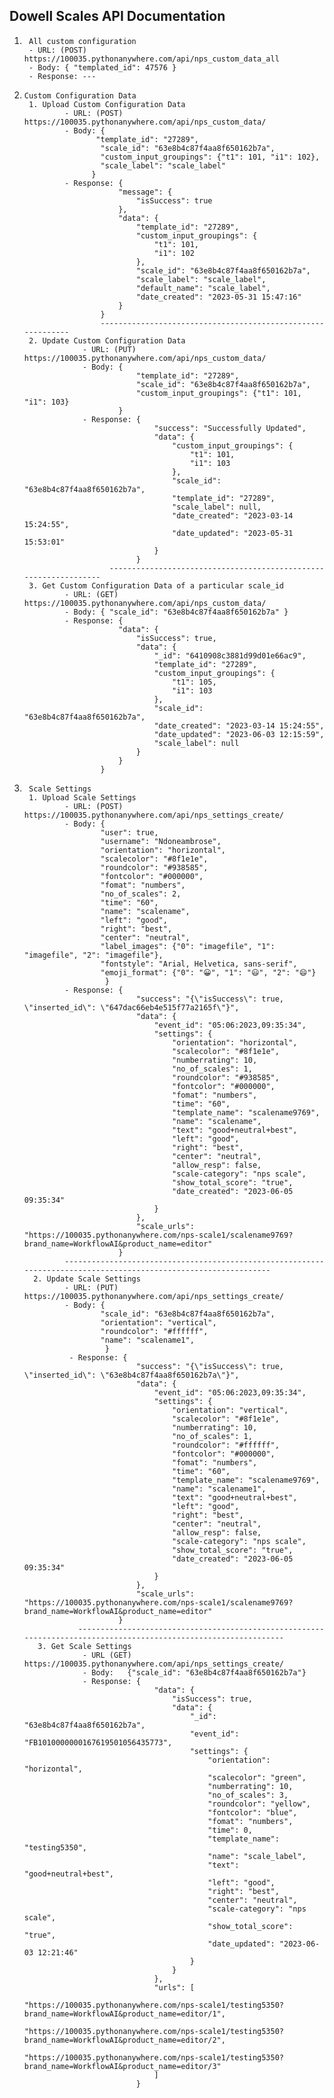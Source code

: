 ## Dowell Scales API Documentation

1.      All custom configuration
        - URL: (POST) https://100035.pythonanywhere.com/api/nps_custom_data_all
        - Body: { "templated_id": 47576 }
        - Response: ---

2.     Custom Configuration Data
        1. Upload Custom Configuration Data
                - URL: (POST) https://100035.pythonanywhere.com/api/nps_custom_data/
                - Body: { 
                       "template_id": "27289",         
                        "scale_id": "63e8b4c87f4aa8f650162b7a",                   
                        "custom_input_groupings": {"t1": 101, "i1": 102},    
                        "scale_label": "scale_label" 
                      }
                - Response: {
                            "message": {
                                "isSuccess": true
                            },
                            "data": {
                                "template_id": "27289",
                                "custom_input_groupings": {
                                    "t1": 101,
                                    "i1": 102
                                },
                                "scale_id": "63e8b4c87f4aa8f650162b7a",
                                "scale_label": "scale_label",
                                "default_name": "scale_label",
                                "date_created": "2023-05-31 15:47:16"
                            }
                        }
                        ------------------------------------------------------------
        2. Update Custom Configuration Data
                    - URL: (PUT) https://100035.pythonanywhere.com/api/nps_custom_data/
                    - Body: {
                                "template_id": "27289",
                                "scale_id": "63e8b4c87f4aa8f650162b7a",
                                "custom_input_groupings": {"t1": 101, "i1": 103}
                            }
                    - Response: {
                                    "success": "Successfully Updated",
                                    "data": {
                                        "custom_input_groupings": {
                                            "t1": 101,
                                            "i1": 103
                                        },
                                        "scale_id": "63e8b4c87f4aa8f650162b7a",
                                        "template_id": "27289",
                                        "scale_label": null,
                                        "date_created": "2023-03-14 15:24:55",
                                        "date_updated": "2023-05-31 15:53:01"
                                    }
                                }
                          -----------------------------------------------------------------
        3. Get Custom Configuration Data of a particular scale_id
                - URL: (GET) https://100035.pythonanywhere.com/api/nps_custom_data/
                - Body: { "scale_id": "63e8b4c87f4aa8f650162b7a" }
                - Response: {
                            "data": {
                                "isSuccess": true,
                                "data": {
                                    "_id": "6410908c3881d99d01e66ac9",
                                    "template_id": "27289",
                                    "custom_input_groupings": {
                                        "t1": 105,
                                        "i1": 103
                                    },
                                    "scale_id": "63e8b4c87f4aa8f650162b7a",
                                    "date_created": "2023-03-14 15:24:55",
                                    "date_updated": "2023-06-03 12:15:59",
                                    "scale_label": null
                                }
                            }
                        }
       
3.      Scale Settings
        1. Upload Scale Settings
                - URL: (POST) https://100035.pythonanywhere.com/api/nps_settings_create/
                - Body: {
                        "user": true,
                        "username": "Ndoneambrose",
                        "orientation": "horizontal",
                        "scalecolor": "#8f1e1e",
                        "roundcolor": "#938585",
                        "fontcolor": "#000000",
                        "fomat": "numbers",
                        "no_of_scales": 2,
                        "time": "60",
                        "name": "scalename",
                        "left": "good",
                        "right": "best",
                        "center": "neutral",
                        "label_images": {"0": "imagefile", "1": "imagefile", "2": "imagefile"},
                        "fontstyle": "Arial, Helvetica, sans-serif",
                        "emoji_format": {"0": "😀", "1": "😃", "2": "😄"}
                         }   
                - Response: {
                                "success": "{\"isSuccess\": true, \"inserted_id\": \"647dac66eb4e515f77a2165f\"}",
                                "data": {
                                    "event_id": "05:06:2023,09:35:34",
                                    "settings": {
                                        "orientation": "horizontal",
                                        "scalecolor": "#8f1e1e",
                                        "numberrating": 10,
                                        "no_of_scales": 1,
                                        "roundcolor": "#938585",
                                        "fontcolor": "#000000",
                                        "fomat": "numbers",
                                        "time": "60",
                                        "template_name": "scalename9769",
                                        "name": "scalename",
                                        "text": "good+neutral+best",
                                        "left": "good",
                                        "right": "best",
                                        "center": "neutral",
                                        "allow_resp": false,
                                        "scale-category": "nps scale",
                                        "show_total_score": "true",
                                        "date_created": "2023-06-05 09:35:34"
                                    }
                                },
                                "scale_urls": "https://100035.pythonanywhere.com/nps-scale1/scalename9769?brand_name=WorkflowAI&product_name=editor"
                            }
                -----------------------------------------------------------------------------------------------------------------
         2. Update Scale Settings
                - URL: (PUT) https://100035.pythonanywhere.com/api/nps_settings_create/
                - Body: {
                        "scale_id": "63e8b4c87f4aa8f650162b7a",
                        "orientation": "vertical",
                        "roundcolor": "#ffffff",                   
                        "name": "scalename1",                
                         }
                 - Response: {
                                "success": "{\"isSuccess\": true, \"inserted_id\": \"63e8b4c87f4aa8f650162b7a\"}",
                                "data": {
                                    "event_id": "05:06:2023,09:35:34",
                                    "settings": {
                                        "orientation": "vertical",
                                        "scalecolor": "#8f1e1e",
                                        "numberrating": 10,
                                        "no_of_scales": 1,
                                        "roundcolor": "#ffffff",
                                        "fontcolor": "#000000",
                                        "fomat": "numbers",
                                        "time": "60",
                                        "template_name": "scalename9769",
                                        "name": "scalename1",
                                        "text": "good+neutral+best",
                                        "left": "good",
                                        "right": "best",
                                        "center": "neutral",
                                        "allow_resp": false,
                                        "scale-category": "nps scale",
                                        "show_total_score": "true",
                                        "date_created": "2023-06-05 09:35:34"
                                    }
                                },
                                "scale_urls": "https://100035.pythonanywhere.com/nps-scale1/scalename9769?brand_name=WorkflowAI&product_name=editor"
                            }
                   -----------------------------------------------------------------------------------------------------------------
          3. Get Scale Settings
                    - URL (GET) https://100035.pythonanywhere.com/api/nps_settings_create/
                    - Body:   {"scale_id": "63e8b4c87f4aa8f650162b7a"}
                    - Response: {
                                    "data": {
                                        "isSuccess": true,
                                        "data": {
                                            "_id": "63e8b4c87f4aa8f650162b7a",
                                            "event_id": "FB1010000000167619501056435773",
                                            "settings": {
                                                "orientation": "horizontal",
                                                "scalecolor": "green",
                                                "numberrating": 10,
                                                "no_of_scales": 3,
                                                "roundcolor": "yellow",
                                                "fontcolor": "blue",
                                                "fomat": "numbers",
                                                "time": 0,
                                                "template_name": "testing5350",
                                                "name": "scale_label",
                                                "text": "good+neutral+best",
                                                "left": "good",
                                                "right": "best",
                                                "center": "neutral",
                                                "scale-category": "nps scale",
                                                "show_total_score": "true",
                                                "date_updated": "2023-06-03 12:21:46"
                                            }
                                        }
                                    },
                                    "urls": [
                                        "https://100035.pythonanywhere.com/nps-scale1/testing5350?brand_name=WorkflowAI&product_name=editor/1",
                                        "https://100035.pythonanywhere.com/nps-scale1/testing5350?brand_name=WorkflowAI&product_name=editor/2",
                                        "https://100035.pythonanywhere.com/nps-scale1/testing5350?brand_name=WorkflowAI&product_name=editor/3"
                                    ]
                                }
             
